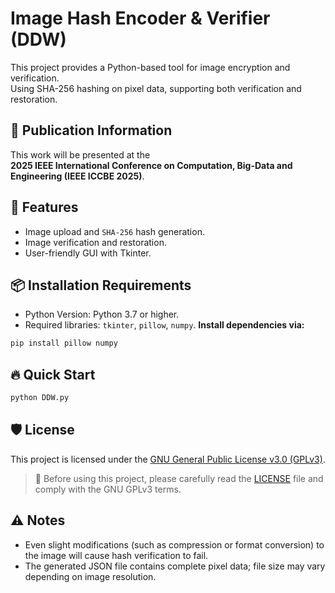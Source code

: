 # Image Hash Encoder & Verifier (DDW)

This project provides a Python-based tool for image encryption and verification.  
Using SHA-256 hashing on pixel data, supporting both verification and restoration.

## 📢 Publication Information

This work will be presented at the  
**2025 IEEE International Conference on Computation, Big-Data and Engineering (IEEE ICCBE 2025)**.

## 🚀 Features

- Image upload and `SHA-256` hash generation.
- Image verification and restoration.
- User-friendly GUI with Tkinter.

## 📦 Installation Requirements

- Python Version: Python 3.7 or higher.
- Required libraries: `tkinter`, `pillow`, `numpy`.
**Install dependencies via:**
``` bash
pip install pillow numpy
```

## 🔥 Quick Start

```bash
python DDW.py
```

## 🛡️ License

This project is licensed under the [GNU General Public License v3.0 (GPLv3)](LICENSE).
> 📢 Before using this project, please carefully read the [LICENSE](LICENSE) file and comply with the GNU GPLv3 terms.

## ⚠️ Notes

- Even slight modifications (such as compression or format conversion) to the image will cause hash verification to fail.
- The generated JSON file contains complete pixel data; file size may vary depending on image resolution.
